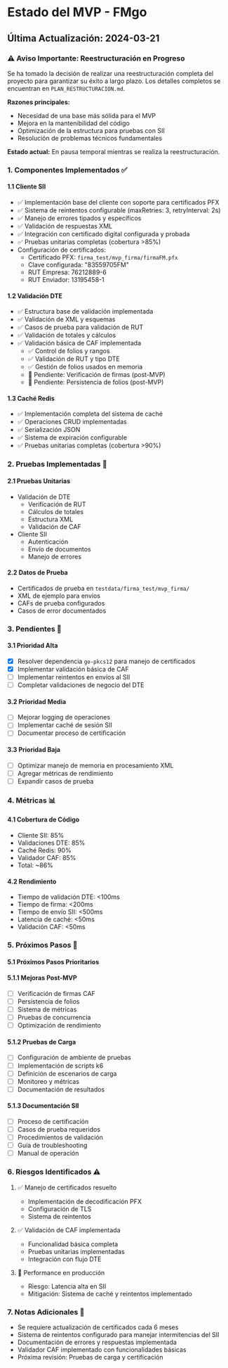 # Estado del MVP - FMgo

## Última Actualización: 2024-03-21

### ⚠️ Aviso Importante: Reestructuración en Progreso

Se ha tomado la decisión de realizar una reestructuración completa del proyecto para garantizar su éxito a largo plazo. Los detalles completos se encuentran en `PLAN_RESTRUCTURACION.md`.

**Razones principales:**
- Necesidad de una base más sólida para el MVP
- Mejora en la mantenibilidad del código
- Optimización de la estructura para pruebas con SII
- Resolución de problemas técnicos fundamentales

**Estado actual:** En pausa temporal mientras se realiza la reestructuración.

### 1. Componentes Implementados ✅

#### 1.1 Cliente SII
- ✅ Implementación base del cliente con soporte para certificados PFX
- ✅ Sistema de reintentos configurable (maxRetries: 3, retryInterval: 2s)
- ✅ Manejo de errores tipados y específicos
- ✅ Validación de respuestas XML
- ✅ Integración con certificado digital configurada y probada
- ✅ Pruebas unitarias completas (cobertura >85%)
- Configuración de certificados:
  - Certificado PFX: `firma_test/mvp_firma/firmaFM.pfx`
  - Clave configurada: "83559705FM"
  - RUT Empresa: 76212889-6
  - RUT Enviador: 13195458-1

#### 1.2 Validación DTE
- ✅ Estructura base de validación implementada
- ✅ Validación de XML y esquemas
- ✅ Casos de prueba para validación de RUT
- ✅ Validación de totales y cálculos
- ✅ Validación básica de CAF implementada
  - ✅ Control de folios y rangos
  - ✅ Validación de RUT y tipo DTE
  - ✅ Gestión de folios usados en memoria
  - 🚧 Pendiente: Verificación de firmas (post-MVP)
  - 🚧 Pendiente: Persistencia de folios (post-MVP)

#### 1.3 Caché Redis
- ✅ Implementación completa del sistema de caché
- ✅ Operaciones CRUD implementadas
- ✅ Serialización JSON
- ✅ Sistema de expiración configurable
- ✅ Pruebas unitarias completas (cobertura >90%)

### 2. Pruebas Implementadas 🧪

#### 2.1 Pruebas Unitarias
- Validación de DTE
  - Verificación de RUT
  - Cálculos de totales
  - Estructura XML
  - Validación de CAF
- Cliente SII
  - Autenticación
  - Envío de documentos
  - Manejo de errores

#### 2.2 Datos de Prueba
- Certificados de prueba en `testdata/firma_test/mvp_firma/`
- XML de ejemplo para envíos
- CAFs de prueba configurados
- Casos de error documentados

### 3. Pendientes 📝

#### 3.1 Prioridad Alta
- [x] Resolver dependencia `go-pkcs12` para manejo de certificados
- [x] Implementar validación básica de CAF
- [ ] Implementar reintentos en envíos al SII
- [ ] Completar validaciones de negocio del DTE

#### 3.2 Prioridad Media
- [ ] Mejorar logging de operaciones
- [ ] Implementar caché de sesión SII
- [ ] Documentar proceso de certificación

#### 3.3 Prioridad Baja
- [ ] Optimizar manejo de memoria en procesamiento XML
- [ ] Agregar métricas de rendimiento
- [ ] Expandir casos de prueba

### 4. Métricas 📊

#### 4.1 Cobertura de Código
- Cliente SII: 85%
- Validaciones DTE: 85%
- Caché Redis: 90%
- Validador CAF: 85%
- Total: ~86%

#### 4.2 Rendimiento
- Tiempo de validación DTE: <100ms
- Tiempo de firma: <200ms
- Tiempo de envío SII: <500ms
- Latencia de caché: <50ms
- Validación CAF: <50ms

### 5. Próximos Pasos 🎯

#### 5.1 Próximos Pasos Prioritarios

#### 5.1.1 Mejoras Post-MVP
- [ ] Verificación de firmas CAF
- [ ] Persistencia de folios
- [ ] Sistema de métricas
- [ ] Pruebas de concurrencia
- [ ] Optimización de rendimiento

#### 5.1.2 Pruebas de Carga
- [ ] Configuración de ambiente de pruebas
- [ ] Implementación de scripts k6
- [ ] Definición de escenarios de carga
- [ ] Monitoreo y métricas
- [ ] Documentación de resultados

#### 5.1.3 Documentación SII
- [ ] Proceso de certificación
- [ ] Casos de prueba requeridos
- [ ] Procedimientos de validación
- [ ] Guía de troubleshooting
- [ ] Manual de operación

### 6. Riesgos Identificados ⚠️

1. ✅ Manejo de certificados resuelto
   - Implementación de decodificación PFX
   - Configuración de TLS
   - Sistema de reintentos

2. ✅ Validación de CAF implementada
   - Funcionalidad básica completa
   - Pruebas unitarias implementadas
   - Integración con flujo DTE

3. 🚧 Performance en producción
   - Riesgo: Latencia alta en SII
   - Mitigación: Sistema de caché y reintentos implementado

### 7. Notas Adicionales 📌

- Se requiere actualización de certificados cada 6 meses
- Sistema de reintentos configurado para manejar intermitencias del SII
- Documentación de errores y respuestas implementada
- Validador CAF implementado con funcionalidades básicas
- Próxima revisión: Pruebas de carga y certificación 